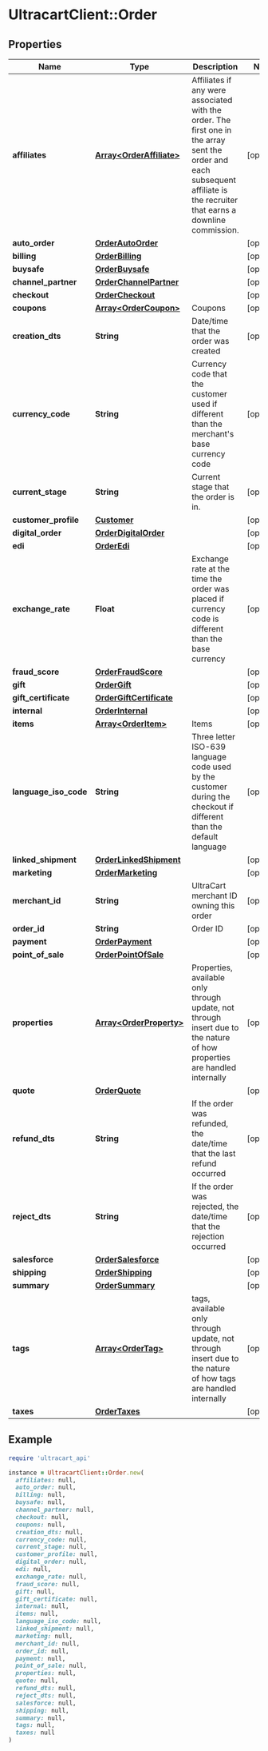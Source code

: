 # UltracartClient::Order

## Properties

| Name | Type | Description | Notes |
| ---- | ---- | ----------- | ----- |
| **affiliates** | [**Array&lt;OrderAffiliate&gt;**](OrderAffiliate.md) | Affiliates if any were associated with the order.  The first one in the array sent the order and each subsequent affiliate is the recruiter that earns a downline commission. | [optional] |
| **auto_order** | [**OrderAutoOrder**](OrderAutoOrder.md) |  | [optional] |
| **billing** | [**OrderBilling**](OrderBilling.md) |  | [optional] |
| **buysafe** | [**OrderBuysafe**](OrderBuysafe.md) |  | [optional] |
| **channel_partner** | [**OrderChannelPartner**](OrderChannelPartner.md) |  | [optional] |
| **checkout** | [**OrderCheckout**](OrderCheckout.md) |  | [optional] |
| **coupons** | [**Array&lt;OrderCoupon&gt;**](OrderCoupon.md) | Coupons | [optional] |
| **creation_dts** | **String** | Date/time that the order was created | [optional] |
| **currency_code** | **String** | Currency code that the customer used if different than the merchant&#39;s base currency code | [optional] |
| **current_stage** | **String** | Current stage that the order is in. | [optional] |
| **customer_profile** | [**Customer**](Customer.md) |  | [optional] |
| **digital_order** | [**OrderDigitalOrder**](OrderDigitalOrder.md) |  | [optional] |
| **edi** | [**OrderEdi**](OrderEdi.md) |  | [optional] |
| **exchange_rate** | **Float** | Exchange rate at the time the order was placed if currency code is different than the base currency | [optional] |
| **fraud_score** | [**OrderFraudScore**](OrderFraudScore.md) |  | [optional] |
| **gift** | [**OrderGift**](OrderGift.md) |  | [optional] |
| **gift_certificate** | [**OrderGiftCertificate**](OrderGiftCertificate.md) |  | [optional] |
| **internal** | [**OrderInternal**](OrderInternal.md) |  | [optional] |
| **items** | [**Array&lt;OrderItem&gt;**](OrderItem.md) | Items | [optional] |
| **language_iso_code** | **String** | Three letter ISO-639 language code used by the customer during the checkout if different than the default language | [optional] |
| **linked_shipment** | [**OrderLinkedShipment**](OrderLinkedShipment.md) |  | [optional] |
| **marketing** | [**OrderMarketing**](OrderMarketing.md) |  | [optional] |
| **merchant_id** | **String** | UltraCart merchant ID owning this order | [optional] |
| **order_id** | **String** | Order ID | [optional] |
| **payment** | [**OrderPayment**](OrderPayment.md) |  | [optional] |
| **point_of_sale** | [**OrderPointOfSale**](OrderPointOfSale.md) |  | [optional] |
| **properties** | [**Array&lt;OrderProperty&gt;**](OrderProperty.md) | Properties, available only through update, not through insert due to the nature of how properties are handled internally | [optional] |
| **quote** | [**OrderQuote**](OrderQuote.md) |  | [optional] |
| **refund_dts** | **String** | If the order was refunded, the date/time that the last refund occurred | [optional] |
| **reject_dts** | **String** | If the order was rejected, the date/time that the rejection occurred | [optional] |
| **salesforce** | [**OrderSalesforce**](OrderSalesforce.md) |  | [optional] |
| **shipping** | [**OrderShipping**](OrderShipping.md) |  | [optional] |
| **summary** | [**OrderSummary**](OrderSummary.md) |  | [optional] |
| **tags** | [**Array&lt;OrderTag&gt;**](OrderTag.md) | tags, available only through update, not through insert due to the nature of how tags are handled internally | [optional] |
| **taxes** | [**OrderTaxes**](OrderTaxes.md) |  | [optional] |

## Example

```ruby
require 'ultracart_api'

instance = UltracartClient::Order.new(
  affiliates: null,
  auto_order: null,
  billing: null,
  buysafe: null,
  channel_partner: null,
  checkout: null,
  coupons: null,
  creation_dts: null,
  currency_code: null,
  current_stage: null,
  customer_profile: null,
  digital_order: null,
  edi: null,
  exchange_rate: null,
  fraud_score: null,
  gift: null,
  gift_certificate: null,
  internal: null,
  items: null,
  language_iso_code: null,
  linked_shipment: null,
  marketing: null,
  merchant_id: null,
  order_id: null,
  payment: null,
  point_of_sale: null,
  properties: null,
  quote: null,
  refund_dts: null,
  reject_dts: null,
  salesforce: null,
  shipping: null,
  summary: null,
  tags: null,
  taxes: null
)
```

